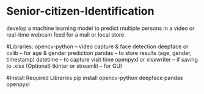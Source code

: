 # Senior-citizen-Identification
develop a machine learning model to predict multiple persons in a video or real-time webcam feed for a mall or local store. 


#Libraries:
opencv-python – video capture & face detection
deepface or cvlib – for age & gender prediction
pandas – to store results (age, gender, timestamp)
datetime – to capture visit time
openpyxl or xlsxwriter – if saving to .xlsx
(Optional) tkinter or streamlit – for GUI


#Install Required Libraries
pip install opencv-python deepface pandas openpyxl
